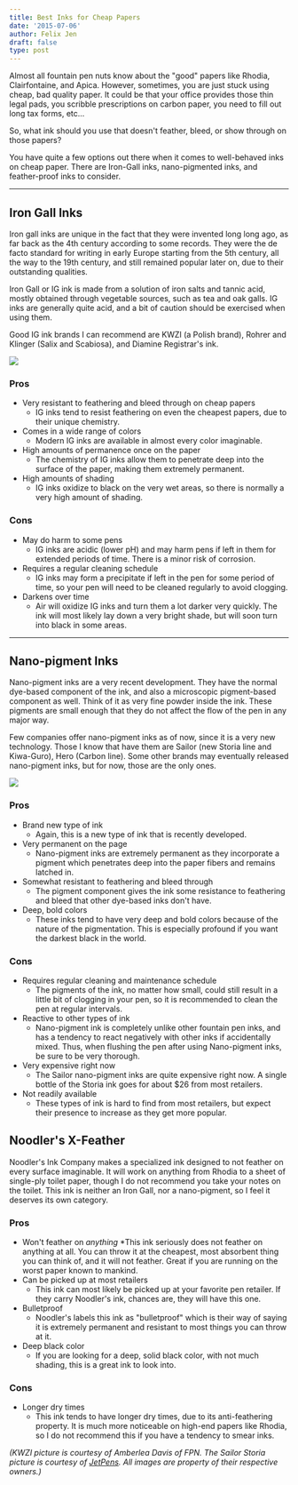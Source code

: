 ```yaml
---
title: Best Inks for Cheap Papers
date: '2015-07-06'
author: Felix Jen
draft: false
type: post
---
```

Almost all fountain pen nuts know about the "good" papers like Rhodia, Clairfontaine, and Apica. However, sometimes, you are just stuck using cheap, bad quality paper. It could be that your office provides those thin legal pads, you scribble prescriptions on carbon paper, you need to fill out long tax forms, etc...

So, what ink should you use that doesn't feather, bleed, or show through on those papers? 

You have quite a few options out there when it comes to well-behaved inks on cheap paper. There are Iron-Gall inks, nano-pigmented inks, and feather-proof inks to consider.

---
## Iron Gall Inks

Iron gall inks are unique in the fact that they were invented long long ago, as far back as the 4th century according to some records. They were the de facto standard for writing in early Europe starting from the 5th century, all the way to the 19th century, and still remained popular later on, due to their outstanding qualities. 

Iron Gall or IG ink is made from a solution of iron salts and tannic acid, mostly obtained through vegetable sources, such as tea and oak galls. IG inks are generally quite acid, and a bit of caution should be exercised when using them. 

Good IG ink brands I can recommend are KWZI (a Polish brand), Rohrer and Klinger (Salix and Scabiosa), and Diamine Registrar's ink.

![](/content/images/2015/07/20141217_170725.jpg)

### Pros

- Very resistant to feathering and bleed through on cheap papers 
  * IG inks tend to resist feathering on even the cheapest papers, due to their unique chemistry.
- Comes in a wide range of colors 
  * Modern IG inks are available in almost every color imaginable.
- High amounts of permanence once on the paper
  * The chemistry of IG inks allow them to penetrate deep into the surface of the paper, making them extremely permanent. 
- High amounts of shading
  * IG inks oxidize to black on the very wet areas, so there is normally a very high amount of shading.

### Cons

- May do harm to some pens
  * IG inks are acidic (lower pH) and may harm pens if left in them for extended periods of time. There is a minor risk of corrosion.
- Requires a regular cleaning schedule
  * IG inks may form a precipitate if left in the pen for some period of time, so your pen will need to be cleaned regularly to avoid clogging.
- Darkens over time
  * Air will oxidize IG inks and turn them a lot darker very quickly. The ink will most likely lay down a very bright shade, but will soon turn into black in some areas. 

---

## Nano-pigment Inks

Nano-pigment inks are a very recent development. They have the normal dye-based component of the ink, and also a microscopic pigment-based component as well. Think of it as very fine powder inside the ink. These pigments are small enough that they do not affect the flow of the pen in any major way.

Few companies offer nano-pigment inks as of now, since it is a very new technology. Those I know that have them are Sailor (new Storia line and Kiwa-Guro), Hero (Carbon line). Some other brands may eventually released nano-pigment inks, but for now, those are the only ones.

![](/content/images/2015/07/73825.jpg)

### Pros
- Brand new type of ink
  * Again, this is a new type of ink that is recently developed.
- Very permanent on the page
  * Nano-pigment inks are extremely permanent as they incorporate a pigment which penetrates deep into the paper fibers and remains latched in.
- Somewhat resistant to feathering and bleed through
  * The pigment component gives the ink some resistance to feathering and bleed that other dye-based inks don't have.
- Deep, bold colors
  * These inks tend to have very deep and bold colors because of the nature of the pigmentation. This is especially profound if you want the darkest black in the world.

### Cons
- Requires regular cleaning and maintenance schedule
  * The pigments of the ink, no matter how small, could still result in a little bit of clogging in your pen, so it is recommended to clean the pen at regular intervals.
- Reactive to other types of ink
  * Nano-pigment ink is completely unlike other fountain pen inks, and has a tendency to react negatively with other inks if accidentally mixed. Thus, when flushing the pen after using Nano-pigment inks, be sure to be very thorough.
- Very expensive right now
  * The Sailor nano-pigment inks are quite expensive right now. A single bottle of the Storia ink goes for about $26 from most retailers. 
- Not readily available
  * These types of ink is hard to find from most retailers, but expect their presence to increase as they get more popular.

## Noodler's X-Feather

Noodler's Ink Company makes a specialized ink designed to not feather on every surface imaginable. It will work on anything from Rhodia to a sheet of single-ply toilet paper, though I do not recommend you take your notes on the toilet. This ink is neither an Iron Gall, nor a nano-pigment, so I feel it deserves its own category.

### Pros
- Won't feather on *anything*
  *This ink seriously does not feather on anything at all. You can throw it at the cheapest, most absorbent thing you can think of, and it will not feather. Great if you are running on the worst paper known to mankind.
- Can be picked up at most retailers
  * This ink can most likely be picked up at your favorite pen retailer. If they carry Noodler's ink, chances are, they will have this one.
- Bulletproof
  * Noodler's labels this ink as "bulletproof" which is their way of saying it is extremely permanent and resistant to most things you can throw at it. 
- Deep black color
  * If you are looking for a deep, solid black color, with not much shading, this is a great ink to look into.

### Cons
- Longer dry times
  * This ink tends to have longer dry times, due to its anti-feathering property. It is much more noticeable on high-end papers like Rhodia, so I do not recommend this if you have a tendency to smear inks.


*(KWZI picture is courtesy of Amberlea Davis of FPN. The Sailor Storia picture is courtesy of [JetPens](http://jetpens.com/). All images are property of their respective owners.)*
